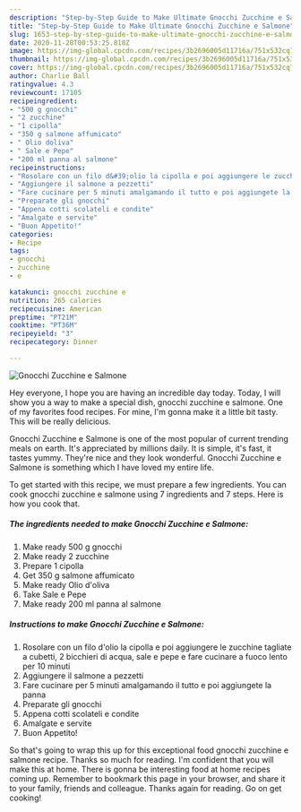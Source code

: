 ```yaml
---
description: "Step-by-Step Guide to Make Ultimate Gnocchi Zucchine e Salmone"
title: "Step-by-Step Guide to Make Ultimate Gnocchi Zucchine e Salmone"
slug: 1653-step-by-step-guide-to-make-ultimate-gnocchi-zucchine-e-salmone
date: 2020-11-28T00:53:25.818Z
image: https://img-global.cpcdn.com/recipes/3b2696005d11716a/751x532cq70/gnocchi-zucchine-e-salmone-recipe-main-photo.jpg
thumbnail: https://img-global.cpcdn.com/recipes/3b2696005d11716a/751x532cq70/gnocchi-zucchine-e-salmone-recipe-main-photo.jpg
cover: https://img-global.cpcdn.com/recipes/3b2696005d11716a/751x532cq70/gnocchi-zucchine-e-salmone-recipe-main-photo.jpg
author: Charlie Ball
ratingvalue: 4.3
reviewcount: 17105
recipeingredient:
- "500 g gnocchi"
- "2 zucchine"
- "1 cipolla"
- "350 g salmone affumicato"
- " Olio doliva"
- " Sale e Pepe"
- "200 ml panna al salmone"
recipeinstructions:
- "Rosolare con un filo d&#39;olio la cipolla e poi aggiungere le zucchine tagliate a cubetti, 2 bicchieri di acqua, sale e pepe e fare cucinare a fuoco lento per 10 minuti"
- "Aggiungere il salmone a pezzetti"
- "Fare cucinare per 5 minuti amalgamando il tutto e poi aggiungete la panna"
- "Preparate gli gnocchi"
- "Appena cotti scolateli e condite"
- "Amalgate e servite"
- "Buon Appetito!"
categories:
- Recipe
tags:
- gnocchi
- zucchine
- e

katakunci: gnocchi zucchine e 
nutrition: 265 calories
recipecuisine: American
preptime: "PT21M"
cooktime: "PT36M"
recipeyield: "3"
recipecategory: Dinner

---
```



![Gnocchi Zucchine e Salmone](https://img-global.cpcdn.com/recipes/3b2696005d11716a/751x532cq70/gnocchi-zucchine-e-salmone-recipe-main-photo.jpg)

Hey everyone, I hope you are having an incredible day today. Today, I will show you a way to make a special dish, gnocchi zucchine e salmone. One of my favorites food recipes. For mine, I'm gonna make it a little bit tasty. This will be really delicious.



Gnocchi Zucchine e Salmone is one of the most popular of current trending meals on earth. It's appreciated by millions daily. It is simple, it's fast, it tastes yummy. They're nice and they look wonderful. Gnocchi Zucchine e Salmone is something which I have loved my entire life.


To get started with this recipe, we must prepare a few ingredients. You can cook gnocchi zucchine e salmone using 7 ingredients and 7 steps. Here is how you cook that.

<!--inarticleads1-->

##### The ingredients needed to make Gnocchi Zucchine e Salmone:

1. Make ready 500 g gnocchi
1. Make ready 2 zucchine
1. Prepare 1 cipolla
1. Get 350 g salmone affumicato
1. Make ready  Olio d&#39;oliva
1. Take  Sale e Pepe
1. Make ready 200 ml panna al salmone




<!--inarticleads2-->

##### Instructions to make Gnocchi Zucchine e Salmone:

1. Rosolare con un filo d&#39;olio la cipolla e poi aggiungere le zucchine tagliate a cubetti, 2 bicchieri di acqua, sale e pepe e fare cucinare a fuoco lento per 10 minuti
1. Aggiungere il salmone a pezzetti
1. Fare cucinare per 5 minuti amalgamando il tutto e poi aggiungete la panna
1. Preparate gli gnocchi
1. Appena cotti scolateli e condite
1. Amalgate e servite
1. Buon Appetito!




So that's going to wrap this up for this exceptional food gnocchi zucchine e salmone recipe. Thanks so much for reading. I'm confident that you will make this at home. There is gonna be interesting food at home recipes coming up. Remember to bookmark this page in your browser, and share it to your family, friends and colleague. Thanks again for reading. Go on get cooking!
